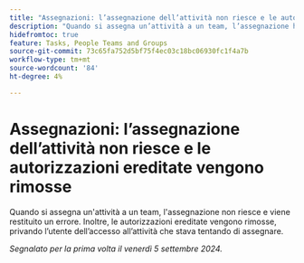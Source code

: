 ```yaml
---
title: "Assegnazioni: l’assegnazione dell’attività non riesce e le autorizzazioni ereditate vengono rimosse"
description: "Quando si assegna un’attività a un team, l’assegnazione ha esito negativo e viene restituito un errore. Inoltre, le autorizzazioni ereditate vengono rimosse, privando l’utente dell’accesso all’attività che stava tentando di assegnare."
hidefromtoc: true
feature: Tasks, People Teams and Groups
source-git-commit: 73c65fa752d5bf75f4ec03c18bc06930fc1f4a7b
workflow-type: tm+mt
source-wordcount: '84'
ht-degree: 4%

---
```


# Assegnazioni: l’assegnazione dell’attività non riesce e le autorizzazioni ereditate vengono rimosse

Quando si assegna un&#39;attività a un team, l&#39;assegnazione non riesce e viene restituito un errore. Inoltre, le autorizzazioni ereditate vengono rimosse, privando l’utente dell’accesso all’attività che stava tentando di assegnare.

_Segnalato per la prima volta il venerdì 5 settembre 2024._
